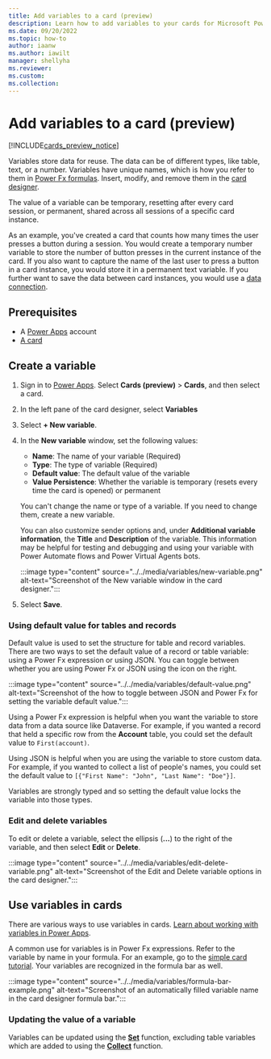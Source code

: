 ```yaml
---
title: Add variables to a card (preview)
description: Learn how to add variables to your cards for Microsoft Power Apps.
ms.date: 09/20/2022
ms.topic: how-to
author: iaanw
ms.author: iawilt
manager: shellyha
ms.reviewer: 
ms.custom: 
ms.collection: 
---
```


# Add variables to a card (preview)

[!INCLUDE[cards_preview_notice](../../includes/preview-include.md)]

Variables store data for reuse. The data can be of different types, like table, text, or a number. Variables have unique names, which is how you refer to them in [Power Fx formulas](../../make-a-card/power-fx/intro-to-pfx.md). Insert, modify, and remove them in the [card designer](../designer-overview.md).

The value of a variable can be temporary, resetting after every card session, or permanent, shared across all sessions of a specific card instance.

As an example, you've created a card that counts how many times the user presses a button during a session. You would create a temporary number variable to store the number of button presses in the current instance of the card. If you also want to capture the name of the last user to press a button in a card instance, you would store it in a permanent text variable. If you further want to save the data between card instances, you would use a [data connection](../connectors/connector-intro.md).

## Prerequisites

- A [Power Apps](https://powerapps.microsoft.com/) account
- [A card](../../tutorials/hello-world-card.md)

## Create a variable

1. Sign in to [Power Apps](https://powerapps.microsoft.com/). Select **Cards (preview)** > **Cards**, and then select a card.
1. In the left pane of the card designer, select **Variables**
1. Select **+ New variable**.
1. In the **New variable** window, set the following values:

    - **Name**: The name of your variable (Required)
    - **Type**: The type of variable (Required)
    - **Default value**: The default value of the variable
    - **Value Persistence**: Whether the variable is temporary (resets every time the card is opened) or permanent

    You can't change the name or type of a variable. If you need to change them, create a new variable.

    You can also customize sender options and, under **Additional variable information**, the **Title** and **Description** of the variable. This information may be helpful for testing and debugging and using your variable with Power Automate flows and Power Virtual Agents bots.

    :::image type="content" source="../../media/variables/new-variable.png" alt-text="Screenshot of the New variable window in the card designer.":::

1. Select **Save**.

### Using default value for tables and records

Default value is used to set the structure for table and record variables. There are two ways to set the default value of a record or table variable: using a Power Fx expression or using JSON. You can toggle between whether you are using Power Fx or JSON using the icon on the right.

:::image type="content" source="../../media/variables/default-value.png" alt-text="Screenshot of the how to toggle between JSON and Power Fx for setting the variable default value.":::

Using a Power Fx expression is helpful when you want the variable to store data from a data source like Dataverse. For example, if you wanted a record that held a specific row from the **Account** table, you could set the default value to `First(account)`.

Using JSON is helpful when you are using the variable to store custom data. For example, if you wanted to collect a list of people's names, you could set the default value to `[{"First Name": "John", "Last Name": "Doe"}]`.

Variables are strongly typed and so setting the default value locks the variable into those types.

### Edit and delete variables

To edit or delete a variable, select the ellipsis (**...**) to the right of the variable, and then select **Edit** or **Delete**.

:::image type="content" source="../../media/variables/edit-delete-variable.png" alt-text="Screenshot of the Edit and Delete variable options in the card designer.":::

## Use variables in cards

There are various ways to use variables in cards. [Learn about working with variables in Power Apps](../../../maker/canvas-apps/working-with-variables.md).

A common use for variables is in Power Fx expressions. Refer to the variable by name in your formula. For an example, go to the [simple card tutorial](../../tutorials/hello-world-card.md). Your variables are recognized in the formula bar as well.

:::image type="content" source="../../media/variables/formula-bar-example.png" alt-text="Screenshot of an automatically filled variable name in the card designer formula bar.":::

### Updating the value of a variable

Variables can be updated using the [**Set**](/power-platform/power-fx/reference/function-set) function, excluding table variables which are added to using the [**Collect**](/power-platform/power-fx/reference/function-clear-collect-clearcollect) function.
